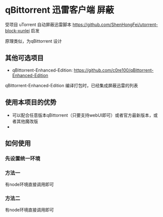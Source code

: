 # qBittorrent 迅雷客户端 屏蔽

受项目 uTorrent 自动屏蔽迅雷脚本 https://github.com/ShenHongFei/utorrent-block-xunlei 启发

原理类似，为qBittorrent 设计 

## 其他可选项目

 - qBittorrent-Enhanced-Edition: https://github.com/c0re100/qBittorrent-Enhanced-Edition

qBittorrent-Enhanced-Edition 编译打包时，已经集成屏蔽迅雷的列表

## 使用本项目的优势
 - 可以配合任意版本qBittorrent（只要支持webUI即可）或者官方最新版本，或者其他魔改版
 -     

## 如何使用

### 先设置统一环境

### 方法一

有node环境直接调用即可

### 方法二

有node环境直接调用即可